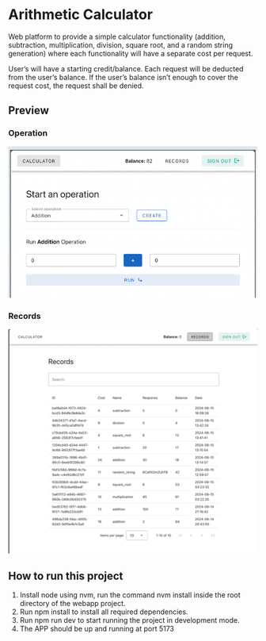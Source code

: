# Arithmetic Calculator

Web platform to provide a simple calculator functionality (addition, subtraction, multiplication, division, square root,
and a random string generation) where each functionality will have a separate cost per request.

User’s will have a starting credit/balance. Each request will be deducted from the user’s balance. If the user’s balance
isn’t enough to cover the request cost, the request shall be denied.

## Preview

### Operation

![Operation](.github/operation.png)

### Records

![Records](.github/records.png)

## How to run this project

1. Install node using nvm, run the command nvm install inside the root directory of the webapp project.
2. Run npm install to install all required dependencies.
3. Run npm run dev to start running the project in development mode.
4. The APP should be up and running at port 5173
